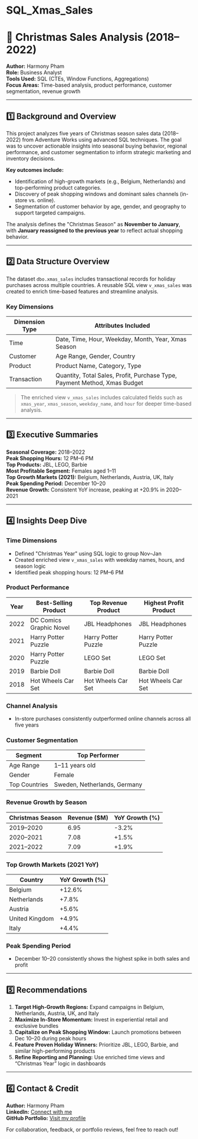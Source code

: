 # SQL_Xmas_Sales

# 🎄 Christmas Sales Analysis (2018–2022)

**Author:** Harmony Pham  
**Role:** Business Analyst  
**Tools Used:** SQL (CTEs, Window Functions, Aggregations)  
**Focus Areas:** Time-based analysis, product performance, customer segmentation, revenue growth

---

## 1️⃣ Background and Overview

This project analyzes five years of Christmas season sales data (2018–2022) from Adventure Works using advanced SQL techniques. The goal was to uncover actionable insights into seasonal buying behavior, regional performance, and customer segmentation to inform strategic marketing and inventory decisions.

**Key outcomes include:**
- Identification of high-growth markets (e.g., Belgium, Netherlands) and top-performing product categories.
- Discovery of peak shopping windows and dominant sales channels (in-store vs. online).
- Segmentation of customer behavior by age, gender, and geography to support targeted campaigns.

The analysis defines the "Christmas Season" as **November to January**, with **January reassigned to the previous year** to reflect actual shopping behavior.

---

## 2️⃣ Data Structure Overview

The dataset `dbo.xmas_sales` includes transactional records for holiday purchases across multiple countries. A reusable SQL view `v_xmas_sales` was created to enrich time-based features and streamline analysis.

### Key Dimensions

| Dimension Type     | Attributes Included                                      |
|--------------------|----------------------------------------------------------|
| Time               | Date, Time, Hour, Weekday, Month, Year, Xmas Season      |
| Customer           | Age Range, Gender, Country                               |
| Product            | Product Name, Category, Type                             |
| Transaction        | Quantity, Total Sales, Profit, Purchase Type, Payment Method, Xmas Budget |

> The enriched view `v_xmas_sales` includes calculated fields such as `xmas_year`, `xmas_season`, `weekday_name`, and `hour` for deeper time-based analysis.

---

## 3️⃣ Executive Summaries

**Seasonal Coverage:** 2018–2022  
**Peak Shopping Hours:** 12 PM–6 PM  
**Top Products:** JBL, LEGO, Barbie  
**Most Profitable Segment:** Females aged 1–11  
**Top Growth Markets (2021):** Belgium, Netherlands, Austria, UK, Italy  
**Peak Spending Period:** December 10–20  
**Revenue Growth:** Consistent YoY increase, peaking at +20.9% in 2020–2021

---

## 4️⃣ Insights Deep Dive

### Time Dimensions
- Defined "Christmas Year" using SQL logic to group Nov–Jan
- Created enriched view `v_xmas_sales` with weekday names, hours, and season logic
- Identified peak shopping hours: 12 PM–6 PM

### Product Performance

| Year | Best-Selling Product | Top Revenue Product | Highest Profit Product |
|------|----------------------|---------------------|------------------------|
| 2022 | DC Comics Graphic Novel| JBL Headphones      | JBL Headphones            |
| 2021 | Harry Potter Puzzle    | Harry Potter Puzzle | Harry Potter Puzzle    |
| 2020 | Harry Potter Puzzle    | LEGO Set            | LEGO Set               |
| 2019 | Barbie Doll            | Barbie Doll         | Barbie Doll            |
| 2018 | Hot Wheels Car Set     | Hot Wheels Car Set  | Hot Wheels Car Set     |

### Channel Analysis
- In-store purchases consistently outperformed online channels across all five years

### Customer Segmentation

| Segment        | Top Performer |
|----------------|----------------|
| Age Range      | 1–11 years old |
| Gender         | Female         |
| Top Countries  | Sweden, Netherlands, Germany |

### Revenue Growth by Season

| Christmas Season | Revenue ($M) | YoY Growth (%) |
|------------------|--------------|----------------|
| 2019–2020        | 6.95        | -3.2%         |
| 2020–2021        | 7.08        | +1.5%         |
| 2021–2022        | 7.09        | +1.9%         |

### Top Growth Markets (2021 YoY)

| Country        | YoY Growth (%) |
|----------------|----------------|
| Belgium        | +12.6%         |
| Netherlands    | +7.8%         |
| Austria        | +5.6%         |
| United Kingdom | +4.9%         |
| Italy          | +4.4%         |

### Peak Spending Period
- December 10–20 consistently shows the highest spike in both sales and profit

---

## 5️⃣ Recommendations

1. **Target High-Growth Regions:** Expand campaigns in Belgium, Netherlands, Austria, UK, and Italy
2. **Maximize In-Store Momentum:** Invest in experiential retail and exclusive bundles
3. **Capitalize on Peak Shopping Window:** Launch promotions between Dec 10–20 during peak hours
4. **Feature Proven Holiday Winners:** Prioritize JBL, LEGO, Barbie, and similar high-performing products
5. **Refine Reporting and Planning:** Use enriched time views and “Christmas Year” logic in dashboards

---

## 6️⃣ Contact & Credit

**Author:** Harmony Pham  
**LinkedIn:** [Connect with me](https://www.linkedin.com/in/harmony-pham-362193235/)  
**GitHub Portfolio:** [Visit my profile](https://github.com/Harmonypham0111279)  

For collaboration, feedback, or portfolio reviews, feel free to reach out!

